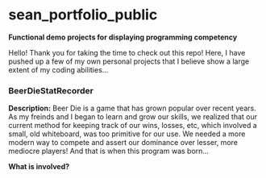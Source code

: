 # sean_portfolio_public

**Functional demo projects for displaying programming competency**

Hello! Thank you for taking the time to check out this repo! Here, I have 
pushed up a few of my own personal projects that I believe show a large 
extent of my coding abilities... 

### BeerDieStatRecorder

**Description:**
Beer Die is a game that has grown popular over recent years. As my freinds and I began to learn and grow our skills, we realized that our current method for keeping track of our wins, losses, etc, which involved a small, old whiteboard, was too primitive for our use. We needed a more modern way to compete and assert our dominance over lesser, more mediocre players! And that is when this program was born...

**What is involved?**
